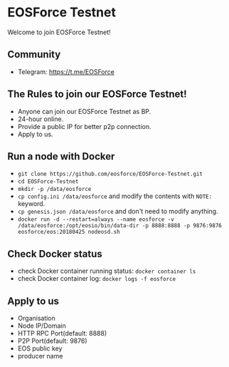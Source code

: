 # EOSForce Testnet

Welcome to join EOSForce Testnet!

## Community
* Telegram: <https://t.me/EOSForce>

## The Rules to join our EOSForce Testnet!
* Anyone can join our EOSForce Testnet as BP.
* 24-hour online.
* Provide a public IP for better p2p connection.
* Apply to us.

## Run a node with Docker
* `git clone https://github.com/eosforce/EOSForce-Testnet.git`
* `cd EOSForce-Testnet`
* `mkdir -p /data/eosforce`
* `cp config.ini /data/eosforce` and modify the contents with `NOTE:` keyword.
* `cp genesis.json /data/eosforce` and don't need to modify anything.
* `docker run -d --restart=always --name eosforce -v /data/eosforce:/opt/eosio/bin/data-dir -p 8888:8888 -p 9876:9876 eosforce/eos:20180425 nodeosd.sh`

## Check Docker status
* check Docker container running status: `docker container ls`
* check Docker container log: `docker logs -f eosforce`

## Apply to us
* Organisation
* Node IP/Domain
* HTTP RPC Port(default: 8888)
* P2P Port(default: 9876)
* EOS public key
* producer name
